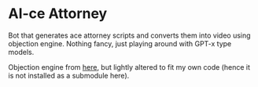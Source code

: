 # AI-ce Attorney

Bot that generates ace attorney scripts and converts them into video using objection engine. Nothing fancy, just playing around with GPT-x type models.

Objection engine from [here](https://github.com/LuisMayo/objection_engine), but lightly altered to fit my own code (hence it is not installed as a submodule here).